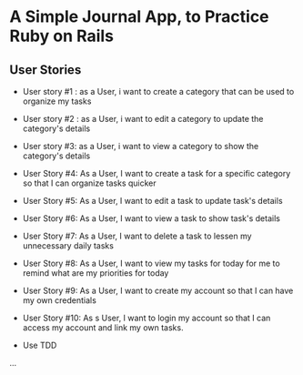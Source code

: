 # A Simple Journal App, to Practice Ruby on Rails

## User Stories

* User story #1 : as a User, i want to create a category that can be used to organize my tasks

* User story #2 : as a User, i want to edit a category to update the category's details

* User story #3: as a User, i want to view a category to show the category's details

* User Story #4: As a User, I want to create a task for a specific category so that I can organize tasks quicker

* User Story #5: As a User, I want to edit a task to update task's details

* User Story #6: As a User, I want to view a task to show task's details

* User Story #7: As a User, I want to delete a task to lessen my unnecessary daily tasks

* User Story #8: As a User, I want to view my tasks for today for me to remind what are my priorities for today

* User Story #9: As a User, I want to create my account so that I can have my own credentials

* User Story #10: As s User, I want to login my account so that I can access my account and link my own tasks.

* Use TDD

 ...
